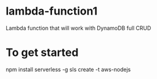 # lambda-function1
Lambda function that will work with DynamoDB full CRUD

# To get started

npm install serverless -g
sls create -t aws-nodejs

